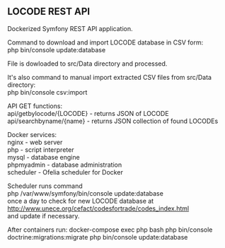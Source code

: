 ## LOCODE REST API

Dockerized Symfony REST API application. <br />

Command to download and import LOCODE database in CSV form:<br />
php bin/console update:database

File is dowloaded to src/Data directory and processed.

It's also command to manual import extracted CSV files from src/Data directory:<br />
php bin/console csv:import<br />

API GET functions:<br />
api/getbylocode/{LOCODE} - returns JSON of LOCODE<br />
api/searchbyname/{name} - returns JSON collection of found LOCODEs<br />

Docker services:<br />
nginx - web server<br />
php - script interpreter<br />
mysql - database engine<br />
phpmyadmin - database administration<br />
scheduler - Ofelia scheduler for Docker<br />

Scheduler runs command <br />
php /var/www/symfony/bin/console update:database<br />
once a day to check for new LOCODE database at<br />
http://www.unece.org/cefact/codesfortrade/codes_index.html<br />
and update if necessary.

After containers run:
docker-compose exec php bash
php bin/console doctrine:migrations:migrate
php bin/console update:database
